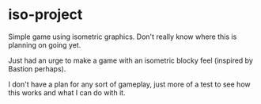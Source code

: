 # iso-project
Simple game using isometric graphics. Don't really know where this is planning on going yet.

Just had an urge to make a game with an isometric blocky feel (inspired by Bastion perhaps).

I don't have a plan for any sort of gameplay, just more of a test to see how this works and what I can do with it.
